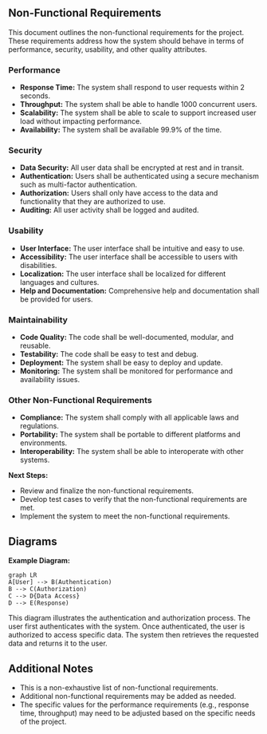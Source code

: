 ## Non-Functional Requirements

This document outlines the non-functional requirements for the project. These requirements address how the system should behave in terms of performance, security, usability, and other quality attributes. 

### Performance

* **Response Time:** The system shall respond to user requests within 2 seconds.
* **Throughput:** The system shall be able to handle 1000 concurrent users.
* **Scalability:** The system shall be able to scale to support increased user load without impacting performance.
* **Availability:** The system shall be available 99.9% of the time.

### Security

* **Data Security:** All user data shall be encrypted at rest and in transit.
* **Authentication:** Users shall be authenticated using a secure mechanism such as multi-factor authentication.
* **Authorization:** Users shall only have access to the data and functionality that they are authorized to use.
* **Auditing:** All user activity shall be logged and audited.

### Usability

* **User Interface:** The user interface shall be intuitive and easy to use.
* **Accessibility:** The user interface shall be accessible to users with disabilities.
* **Localization:** The user interface shall be localized for different languages and cultures.
* **Help and Documentation:** Comprehensive help and documentation shall be provided for users.

### Maintainability

* **Code Quality:** The code shall be well-documented, modular, and reusable.
* **Testability:** The code shall be easy to test and debug.
* **Deployment:** The system shall be easy to deploy and update.
* **Monitoring:** The system shall be monitored for performance and availability issues.

### Other Non-Functional Requirements

* **Compliance:** The system shall comply with all applicable laws and regulations.
* **Portability:** The system shall be portable to different platforms and environments.
* **Interoperability:** The system shall be able to interoperate with other systems.

**Next Steps:**

* Review and finalize the non-functional requirements.
* Develop test cases to verify that the non-functional requirements are met.
* Implement the system to meet the non-functional requirements.

## Diagrams

**Example Diagram:**

```mermaid
graph LR
A[User] --> B(Authentication)
B --> C(Authorization)
C --> D{Data Access}
D --> E(Response)
```

This diagram illustrates the authentication and authorization process. The user first authenticates with the system. Once authenticated, the user is authorized to access specific data. The system then retrieves the requested data and returns it to the user.

## Additional Notes

* This is a non-exhaustive list of non-functional requirements. 
* Additional non-functional requirements may be added as needed.
* The specific values for the performance requirements (e.g., response time, throughput) may need to be adjusted based on the specific needs of the project.
